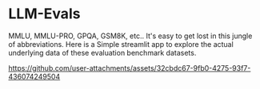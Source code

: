 # LLM-Evals
MMLU, MMLU-PRO, GPQA, GSM8K, etc.. It's easy to get lost in this jungle of abbreviations. 
Here is a Simple streamlit app to explore the actual underlying data of these evaluation benchmark datasets.


https://github.com/user-attachments/assets/32cbdc67-9fb0-4275-93f7-436074249504

